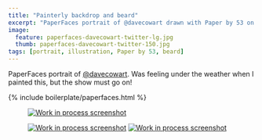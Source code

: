 ```yaml
---
title: "Painterly backdrop and beard"
excerpt: "PaperFaces portrait of @davecowart drawn with Paper by 53 on an iPad."
image: 
  feature: paperfaces-davecowart-twitter-lg.jpg
  thumb: paperfaces-davecowart-twitter-150.jpg
tags: [portrait, illustration, Paper by 53, beard]
---
```


PaperFaces portrait of [@davecowart](http://twitter.com/davecowart). Was feeling under the weather when I painted this, but the show must go on!

{% include boilerplate/paperfaces.html %}

<figure>
	<a href="{{ site.url }}/assets/images/paperfaces-davecowart-process-1-lg.jpg"><img src="{{ site.url }}/assets/images/paperfaces-davecowart-process-1-600.jpg" alt="Work in process screenshot"></a>
</figure>

<figure class="half">
	<a href="{{ site.url }}/assets/images/paperfaces-davecowart-process-2-lg.jpg"><img src="{{ site.url }}/assets/images/paperfaces-davecowart-process-2-600.jpg" alt="Work in process screenshot"></a>
	<a href="{{ site.url }}/assets/images/paperfaces-davecowart-process-3-lg.jpg"><img src="{{ site.url }}/assets/images/paperfaces-davecowart-process-3-600.jpg" alt="Work in process screenshot"></a>
</figure>